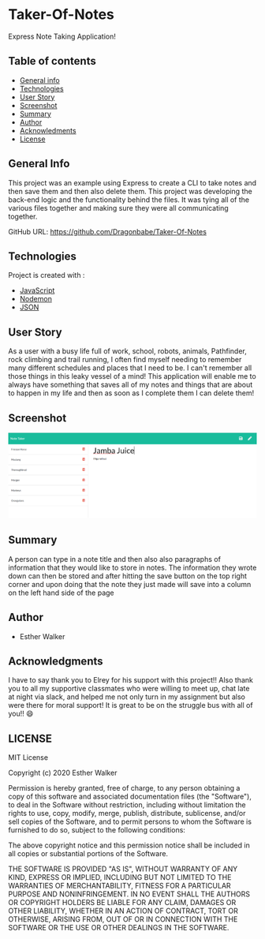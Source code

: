 # Taker-Of-Notes

Express Note Taking Application!

## Table of contents

- [General info](#general-info)
- [Technologies](#Technologies)
- [User Story](#User-Story)
- [Screenshot](#Screenshot)
- [Summary](#Summary)
- [Author](#Author)
- [Acknowledments](#Acknowledgments)
- [License](#License)

## General Info

This project was an example using Express to create a CLI to take notes and then save them and then also delete them. This project was developing the back-end logic and the functionality behind the files. It was tying all of the various files together and making sure they were all communicating together.

GitHub URL: https://github.com/Dragonbabe/Taker-Of-Notes

## Technologies

Project is created with :

- [JavaScript](https://www.javascript.com/)
- [Nodemon](https://nodemon.io/)
- [JSON](https://www.json.org/json-en.html)

## User Story

As a user with a busy life full of work, school, robots, animals, Pathfinder, rock climbing and trail running, I often find myself needing to remember many different schedules and places that I need to be. I can't remember all those things in this leaky vessel of a mind!
This application will enable me to always have something that saves all of my notes and things that are about to happen in my life and then as soon as I complete them I can delete them!

## Screenshot

![image](taker.of.notes.screenshot.png)

## Summary

A person can type in a note title and then also also paragraphs of information that they would like to store in notes. The information they wrote down can then be stored and after hitting the save button on the top right corner and upon doing that the note they just made will save into a column on the left hand side of the page

## Author

- Esther Walker

## Acknowledgments

I have to say thank you to Elrey for his support with this project!! Also thank you to all my supportive classmates who were willing to meet up, chat late at night via slack, and helped me not only turn in my assignment but also were there for moral support! It is great to be on the struggle bus with all of you!! :smile:

## LICENSE

MIT License

Copyright (c) 2020 Esther Walker

Permission is hereby granted, free of charge, to any person obtaining a copy
of this software and associated documentation files (the "Software"), to deal
in the Software without restriction, including without limitation the rights
to use, copy, modify, merge, publish, distribute, sublicense, and/or sell
copies of the Software, and to permit persons to whom the Software is
furnished to do so, subject to the following conditions:

The above copyright notice and this permission notice shall be included in all
copies or substantial portions of the Software.

THE SOFTWARE IS PROVIDED "AS IS", WITHOUT WARRANTY OF ANY KIND, EXPRESS OR
IMPLIED, INCLUDING BUT NOT LIMITED TO THE WARRANTIES OF MERCHANTABILITY,
FITNESS FOR A PARTICULAR PURPOSE AND NONINFRINGEMENT. IN NO EVENT SHALL THE
AUTHORS OR COPYRIGHT HOLDERS BE LIABLE FOR ANY CLAIM, DAMAGES OR OTHER
LIABILITY, WHETHER IN AN ACTION OF CONTRACT, TORT OR OTHERWISE, ARISING FROM,
OUT OF OR IN CONNECTION WITH THE SOFTWARE OR THE USE OR OTHER DEALINGS IN THE
SOFTWARE.
